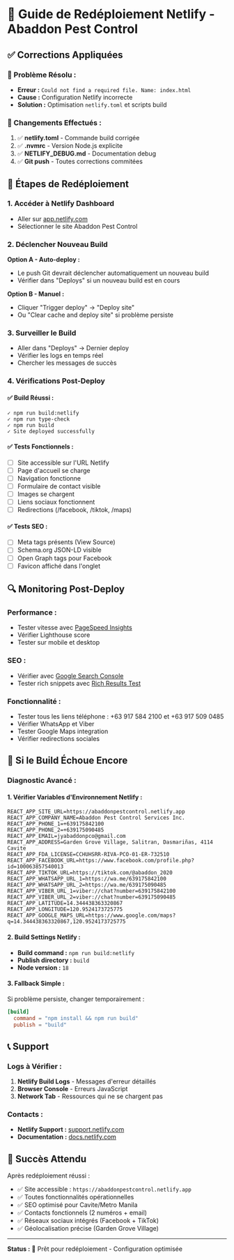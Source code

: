 # 🚀 Guide de Redéploiement Netlify - Abaddon Pest Control

## ✅ **Corrections Appliquées**

### **🔧 Problème Résolu :**
- **Erreur :** `Could not find a required file. Name: index.html`
- **Cause :** Configuration Netlify incorrecte
- **Solution :** Optimisation `netlify.toml` et scripts build

### **📝 Changements Effectués :**
1. ✅ **netlify.toml** - Commande build corrigée
2. ✅ **.nvmrc** - Version Node.js explicite
3. ✅ **NETLIFY_DEBUG.md** - Documentation debug
4. ✅ **Git push** - Toutes corrections commitées

## 🎯 **Étapes de Redéploiement**

### **1. Accéder à Netlify Dashboard**
- Aller sur [app.netlify.com](https://app.netlify.com)
- Sélectionner le site Abaddon Pest Control

### **2. Déclencher Nouveau Build**
**Option A - Auto-deploy :**
- Le push Git devrait déclencher automatiquement un nouveau build
- Vérifier dans "Deploys" si un nouveau build est en cours

**Option B - Manuel :**
- Cliquer "Trigger deploy" → "Deploy site"
- Ou "Clear cache and deploy site" si problème persiste

### **3. Surveiller le Build**
- Aller dans "Deploys" → Dernier deploy
- Vérifier les logs en temps réel
- Chercher les messages de succès

### **4. Vérifications Post-Deploy**

#### **✅ Build Réussi :**
```
✓ npm run build:netlify
✓ npm run type-check
✓ npm run build
✓ Site deployed successfully
```

#### **✅ Tests Fonctionnels :**
- [ ] Site accessible sur l'URL Netlify
- [ ] Page d'accueil se charge
- [ ] Navigation fonctionne
- [ ] Formulaire de contact visible
- [ ] Images se chargent
- [ ] Liens sociaux fonctionnent
- [ ] Redirections (/facebook, /tiktok, /maps)

#### **✅ Tests SEO :**
- [ ] Meta tags présents (View Source)
- [ ] Schema.org JSON-LD visible
- [ ] Open Graph tags pour Facebook
- [ ] Favicon affiché dans l'onglet

## 🔍 **Monitoring Post-Deploy**

### **Performance :**
- Tester vitesse avec [PageSpeed Insights](https://pagespeed.web.dev/)
- Vérifier Lighthouse score
- Tester sur mobile et desktop

### **SEO :**
- Vérifier avec [Google Search Console](https://search.google.com/search-console)
- Tester rich snippets avec [Rich Results Test](https://search.google.com/test/rich-results)

### **Fonctionnalité :**
- Tester tous les liens téléphone : +63 917 584 2100 et +63 917 509 0485
- Vérifier WhatsApp et Viber
- Tester Google Maps integration
- Vérifier redirections sociales

## 🚨 **Si le Build Échoue Encore**

### **Diagnostic Avancé :**

#### **1. Vérifier Variables d'Environnement Netlify :**
```
REACT_APP_SITE_URL=https://abaddonpestcontrol.netlify.app
REACT_APP_COMPANY_NAME=Abaddon Pest Control Services Inc.
REACT_APP_PHONE_1=+639175842100
REACT_APP_PHONE_2=+639175090485
REACT_APP_EMAIL=jyabaddonpco@gmail.com
REACT_APP_ADDRESS=Garden Grove Village, Salitran, Dasmariñas, 4114 Cavite
REACT_APP_FDA_LICENSE=CCHUHSRR-RIVA-PCO-01-ER-732510
REACT_APP_FACEBOOK_URL=https://www.facebook.com/profile.php?id=100063857540013
REACT_APP_TIKTOK_URL=https://tiktok.com/@abaddon_2020
REACT_APP_WHATSAPP_URL_1=https://wa.me/639175842100
REACT_APP_WHATSAPP_URL_2=https://wa.me/639175090485
REACT_APP_VIBER_URL_1=viber://chat?number=639175842100
REACT_APP_VIBER_URL_2=viber://chat?number=639175090485
REACT_APP_LATITUDE=14.344438363320867
REACT_APP_LONGITUDE=120.9524173725775
REACT_APP_GOOGLE_MAPS_URL=https://www.google.com/maps?q=14.344438363320867,120.9524173725775
```

#### **2. Build Settings Netlify :**
- **Build command :** `npm run build:netlify`
- **Publish directory :** `build`
- **Node version :** `18`

#### **3. Fallback Simple :**
Si problème persiste, changer temporairement :
```toml
[build]
  command = "npm install && npm run build"
  publish = "build"
```

## 📞 **Support**

### **Logs à Vérifier :**
1. **Netlify Build Logs** - Messages d'erreur détaillés
2. **Browser Console** - Erreurs JavaScript
3. **Network Tab** - Ressources qui ne se chargent pas

### **Contacts :**
- **Netlify Support :** [support.netlify.com](https://support.netlify.com)
- **Documentation :** [docs.netlify.com](https://docs.netlify.com)

## 🎉 **Succès Attendu**

Après redéploiement réussi :
- ✅ Site accessible : `https://abaddonpestcontrol.netlify.app`
- ✅ Toutes fonctionnalités opérationnelles
- ✅ SEO optimisé pour Cavite/Metro Manila
- ✅ Contacts fonctionnels (2 numéros + email)
- ✅ Réseaux sociaux intégrés (Facebook + TikTok)
- ✅ Géolocalisation précise (Garden Grove Village)

---

**Status :** 🚀 Prêt pour redéploiement - Configuration optimisée
